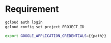 # Requirement

```bash
gcloud auth login
gcloud config set project PROJECT_ID
```

```bash
export GOOGLE_APPLICATION_CREDENTIALS={{path}}
```
